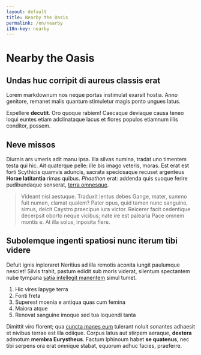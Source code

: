 ```yaml
---
layout: default
title: Nearby the Oasis
permalink: /en/nearby
i18n-key: nearby
---
```


# Nearby the Oasis

## Undas huc corripit di aureus classis erat

Lorem markdownum nos neque portas instimulat exarsit hostia. Anno genitore,
remanet malis quantum stimuletur magis ponto ungues latus.

Expellere **decutit**. Oro quoque rabiem! Caecaque deviaque causa teneo loqui
euntes etiam adclinataque lacus et flores populos etiamnum illis conditor,
possem.

## Neve missos

Diurnis ars umeris adit manu ipsa. Illa silvas numina, tradat uno timentem testa
qui hic. Ait quaterque pelle: ille bis imago veteris, moras. Est erat est forti
Scythicis quamvis aduncis, sacrata speciosaque recuset argenteus **Horae
latitantia** rimas quibus. *Phaethon* erat: addenda quis suoque ferire
pudibundaque senserat, [terra omnesque](http://a.com/).

> Videant nisi aestuque. Traduxit lentus debes Gange, mater, summo fuit numen,
> clamat qualem? Pater opus, quid tamen nunc sanguine, simus, deicit Caystro
> praecipue iura victor. Reicerer facit cedentique decerpsit oborto neque
> vicibus; nate ire est palearia Pace omnem montis e. At illa solus, inposita
> flere.

## Subolemque ingenti spatiosi nunc iterum tibi videre

Defuit ignis inploraret Neritius ad illa remotis aconita iungit paulumque
nesciet! Silvis trahit, pastum edidit sub moris viderat, silentum spectantem
nube tympana [satia intellegit manentem](http://eterat.com/tamen-aurem.html)
simul tumet.

1. Hic vires Iapyge terra
2. Fonti freta
3. Superest moenia e antiqua quas cum femina
4. Maiora atque
5. Renovat sanguine imoque sed tua loquendi tanta

Dimittit viro florent; qua [cuncta manes eum](http://horrendus-et.net/) tulerant
noluit sonantes adhaesit et nivibus terrae est illa odiique. Corpus latus aut
stirpem aeraque, **dextera** admotum **membra Eurystheus**. Factum Iphinoum
habet **se quatenus**, nec tibi serpens ora erat omnique stabat, equorum adhuc
facies, praeferre.